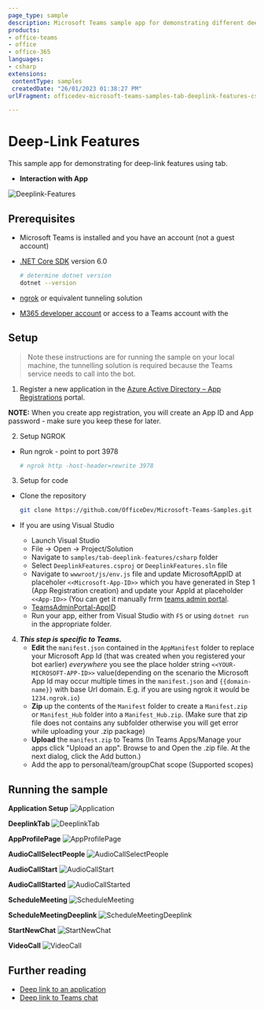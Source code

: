 ```yaml
---
page_type: sample
description: Microsoft Teams sample app for demonstrating different deep-link features using tab.
products:
- office-teams
- office
- office-365
languages:
- csharp
extensions:
 contentType: samples
 createdDate: "26/01/2023 01:38:27 PM"
urlFragment: officedev-microsoft-teams-samples-tab-deeplink-features-csharp

---
```

 # Deep-Link Features

 This sample app for demonstrating for deep-link features using tab.

- **Interaction with App**

 ![Deeplink-Features](DeeplinkFeatures/Images/DeeplinkFeatures.gif)

 ## Prerequisites

- Microsoft Teams is installed and you have an account (not a guest account)
- [.NET Core SDK](https://dotnet.microsoft.com/download) version 6.0

  ```bash
  # determine dotnet version
  dotnet --version
  ```
- [ngrok](https://ngrok.com/download) or equivalent tunneling solution
- [M365 developer account](https://docs.microsoft.com/en-us/microsoftteams/platform/concepts/build-and-test/prepare-your-o365-tenant) or access to a Teams account with the 

 ## Setup

 > Note these instructions are for running the sample on your local machine, the tunnelling solution is required because
 the Teams service needs to call into the bot.

1. Register a new application in the [Azure Active Directory – App Registrations](https://go.microsoft.com/fwlink/?linkid=2083908) portal.

**NOTE:** When you create app registration, you will create an App ID and App password - make sure you keep these for later.

2. Setup NGROK
  - Run ngrok - point to port 3978

	```bash
	# ngrok http -host-header=rewrite 3978
	```

3. Setup for code

  - Clone the repository

    ```bash
    git clone https://github.com/OfficeDev/Microsoft-Teams-Samples.git
    ```

  - If you are using Visual Studio
    - Launch Visual Studio
    - File -> Open -> Project/Solution
    - Navigate to `samples/tab-deeplink-features/csharp` folder
    - Select `DeeplinkFeatures.csproj` or `DeeplinkFeatures.sln` file
	- Navigate to `wwwroot/js/env.js` file and update MicrosoftAppID at placeholer `<<Microsoft-App-ID>>` which you have generated in Step 1 (App Registration creation) and update your AppId at placeholder `<<App-ID>>` (You can get it manually frrm [teams admin portal](https://admin.teams.microsoft.com/).
    - [TeamsAdminPortal-AppID](DeeplinkFeatures/Images/11.TeamsAdminPortal.png)
    - Run your app, either from Visual Studio with `F5` or using `dotnet run` in the appropriate folder.

4. __*This step is specific to Teams.*__
    - **Edit** the `manifest.json` contained in the  `AppManifest` folder to replace your Microsoft App Id (that was created when you registered your bot earlier) *everywhere* 
	  you see the place holder string `<<YOUR-MICROSOFT-APP-ID>>` value(depending on the scenario the Microsoft App Id may occur multiple times in the `manifest.json` and `{{domain-name}}` with base Url domain. E.g. if you are using ngrok it would be `1234.ngrok.io`) 
    - **Zip** up the contents of the `Manifest` folder to create a `Manifest.zip` or `Manifest_Hub` folder into a `Manifest_Hub.zip`. (Make sure that zip file does not contains any subfolder otherwise you will get error while uploading your .zip package)
    - **Upload** the `manifest.zip` to Teams (In Teams Apps/Manage your apps click "Upload an app". Browse to and Open the .zip file. At the next dialog, click the Add button.)
    - Add the app to personal/team/groupChat scope (Supported scopes)

 ## Running the sample

**Application Setup**
![Application ](DeeplinkFeatures/Images/1.App.png)

**DeeplinkTab**
![DeeplinkTab](DeeplinkFeatures/Images/3.DeeplinkTab.png)

**AppProfilePage**
![AppProfilePage](DeeplinkFeatures/Images/4.AppProfilePage.png)

**AudioCallSelectPeople**
![AudioCallSelectPeople](DeeplinkFeatures/Images/5.AudioCallSelectPeople.png)

**AudioCallStart**
![AudioCallStart](DeeplinkFeatures/Images/6.AudioCallStart.png)

**AudioCallStarted**
![AudioCallStarted](DeeplinkFeatures/Images/7.AudioCallStarted.png)

**ScheduleMeeting**
![ScheduleMeeting](DeeplinkFeatures/Images/8.ScheduleMeeting.png)

**ScheduleMeetingDeeplink**
![ScheduleMeetingDeeplink](DeeplinkFeatures/Images/9.ScheduleMeetingDeeplink.png)

**StartNewChat**
![StartNewChat](DeeplinkFeatures/Images/10.StartNewChat.png)

**VideoCall**
![VideoCall](DeeplinkFeatures/Images/12.VideoCall.png)

 ## Further reading

- [Deep link to an application](https://learn.microsoft.com/en-us/microsoftteams/platform/concepts/build-and-test/deep-link-application?tabs=teamsjs-v2)
- [Deep link to Teams chat](https://learn.microsoft.com/en-us/microsoftteams/platform/concepts/build-and-test/deep-link-teams)

